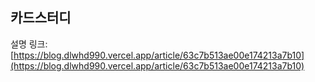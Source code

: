 ## 카드스터디

설명 링크: [https://blog.dlwhd990.vercel.app/article/63c7b513ae00e174213a7b10](https://blog.dlwhd990.vercel.app/article/63c7b513ae00e174213a7b10)
